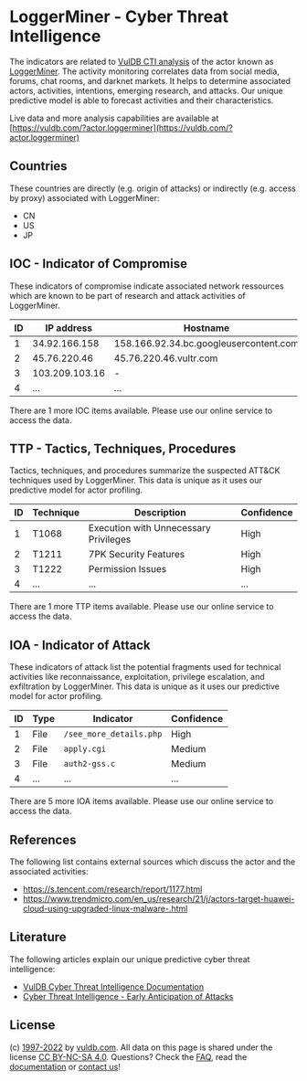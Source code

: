 # LoggerMiner - Cyber Threat Intelligence

The indicators are related to [VulDB CTI analysis](https://vuldb.com/?kb.cti) of the actor known as [LoggerMiner](https://vuldb.com/?actor.loggerminer). The activity monitoring correlates data from social media, forums, chat rooms, and darknet markets. It helps to determine associated actors, activities, intentions, emerging research, and attacks. Our unique predictive model is able to forecast activities and their characteristics.

Live data and more analysis capabilities are available at [https://vuldb.com/?actor.loggerminer](https://vuldb.com/?actor.loggerminer)

## Countries

These countries are directly (e.g. origin of attacks) or indirectly (e.g. access by proxy) associated with LoggerMiner:

* CN
* US
* JP

## IOC - Indicator of Compromise

These indicators of compromise indicate associated network ressources which are known to be part of research and attack activities of LoggerMiner.

ID | IP address | Hostname | Confidence
-- | ---------- | -------- | ----------
1 | 34.92.166.158 | 158.166.92.34.bc.googleusercontent.com | Medium
2 | 45.76.220.46 | 45.76.220.46.vultr.com | Medium
3 | 103.209.103.16 | - | High
4 | ... | ... | ...

There are 1 more IOC items available. Please use our online service to access the data.

## TTP - Tactics, Techniques, Procedures

Tactics, techniques, and procedures summarize the suspected ATT&CK techniques used by LoggerMiner. This data is unique as it uses our predictive model for actor profiling.

ID | Technique | Description | Confidence
-- | --------- | ----------- | ----------
1 | T1068 | Execution with Unnecessary Privileges | High
2 | T1211 | 7PK Security Features | High
3 | T1222 | Permission Issues | High
4 | ... | ... | ...

There are 1 more TTP items available. Please use our online service to access the data.

## IOA - Indicator of Attack

These indicators of attack list the potential fragments used for technical activities like reconnaissance, exploitation, privilege escalation, and exfiltration by LoggerMiner. This data is unique as it uses our predictive model for actor profiling.

ID | Type | Indicator | Confidence
-- | ---- | --------- | ----------
1 | File | `/see_more_details.php` | High
2 | File | `apply.cgi` | Medium
3 | File | `auth2-gss.c` | Medium
4 | ... | ... | ...

There are 5 more IOA items available. Please use our online service to access the data.

## References

The following list contains external sources which discuss the actor and the associated activities:

* https://s.tencent.com/research/report/1177.html
* https://www.trendmicro.com/en_us/research/21/j/actors-target-huawei-cloud-using-upgraded-linux-malware-.html

## Literature

The following articles explain our unique predictive cyber threat intelligence:

* [VulDB Cyber Threat Intelligence Documentation](https://vuldb.com/?kb.cti)
* [Cyber Threat Intelligence - Early Anticipation of Attacks](https://www.scip.ch/en/?labs.20201022)

## License

(c) [1997-2022](https://vuldb.com/?kb.changelog) by [vuldb.com](https://vuldb.com/?kb.about). All data on this page is shared under the license [CC BY-NC-SA 4.0](https://creativecommons.org/licenses/by-nc-sa/4.0/). Questions? Check the [FAQ](https://vuldb.com/?kb.faq), read the [documentation](https://vuldb.com/?kb) or [contact us](https://vuldb.com/?contact)!
